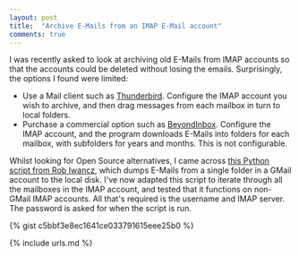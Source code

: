```yaml
---
layout: post
title:  "Archive E-Mails from an IMAP E-Mail account"
comments: true
---
```


I was recently asked to look at archiving old E-Mails from IMAP accounts so that the accounts could be deleted without losing the emails. Surprisingly, the options I found were limited:

  * Use a Mail client such as [Thunderbird][1]. Configure the IMAP account you wish to archive, and then drag messages from each mailbox in turn to local folders.
  * Purchase a commercial option such as [BeyondInbox][2]. Configure the IMAP account, and the program downloads E-Mails into folders for each mailbox, with subfolders for years and months. This is not configurable.

Whilst looking for Open Source alternatives, I came across [this Python script from Rob Iwancz][3], which dumps E-Mails from a single folder in a GMail account to the local disk. I've now adapted this script to iterate through all the mailboxes in the IMAP account, and tested that it functions on non-GMail IMAP accounts. All that's required is the username and IMAP server. The password is asked for when the script is run.

{% gist c5bbf3e8ec1641ce033791615eee25b0 %} 

[1]: https://www.mozilla.org/en-US/thunderbird/
[2]: http://www.beyondinbox.com/
[3]: https://gist.github.com/robulouski/7442321

{% include urls.md %}

